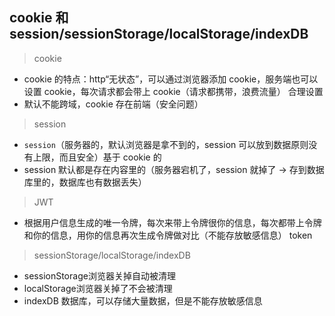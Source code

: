 ## cookie 和 session/sessionStorage/localStorage/indexDB

> cookie

- cookie 的特点：http“无状态”，可以通过浏览器添加 cookie，服务端也可以设置 cookie，每次请求都会带上 cookie（请求都携带，浪费流量） 合理设置
- 默认不能跨域，cookie 存在前端（安全问题）

> session

- `session`（服务器的，默认浏览器是拿不到的，session 可以放到数据原则没有上限，而且安全）基于 cookie 的
- session 默认都是存在内容里的（服务器宕机了，session 就掉了 -> 存到数据库里的，数据库也有数据丢失）

> JWT

- 根据用户信息生成的唯一令牌，每次来带上令牌很你的信息，每次都带上令牌和你的信息，用你的信息再次生成令牌做对比（不能存放敏感信息） token

> sessionStorage/localStorage/indexDB

- sessionStorage浏览器关掉自动被清理
- localStorage浏览器关掉了不会被清理
- indexDB 数据库，可以存储大量数据，但是不能存放敏感信息




